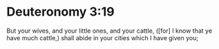 # Deuteronomy 3:19

But your wives, and your little ones, and your cattle, ([for] I know that ye have much cattle,) shall abide in your cities which I have given you;
